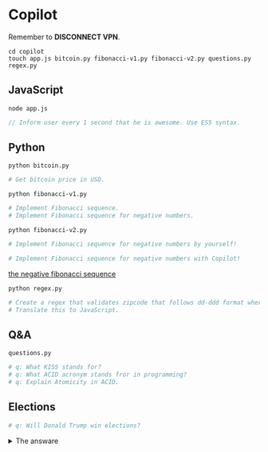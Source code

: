 # Copilot

Remember to **DISCONNECT VPN**.

```shell
cd copilot
touch app.js bitcoin.py fibonacci-v1.py fibonacci-v2.py questions.py regex.py
```

## JavaScript

`node app.js`

```javascript
// Inform user every 1 second that he is awesome. Use ES5 syntax.
```

## Python

`python bitcoin.py`

```python
# Get bitcoin price in USD.
```

`python fibonacci-v1.py`

```python
# Implement Fibonacci sequence.
# Implement Fibonacci sequence for negative numbers.
```
`python fibonacci-v2.py`

```python
# Implement Fibonacci sequence for negative numbers by yourself!

# Implement Fibonacci sequence for negative numbers with Copilot!
```


[the negative fibonacci sequence](https://medium.com/@westgarth.w/the-negative-fibonacci-sequence-f7139f78c2a0)

`python regex.py`

```python
# Create a regex that validates zipcode that follows dd-ddd format where d is a digit
# Translate this to JavaScript.
```

## Q&A

`questions.py`

```python
# q: What KISS stands for?
# q: What ACID acronym stands fror in programming?
# q: Explain Atomicity in ACID.
```

## Elections

```python
# q: Will Donald Trump win elections?
````

<details>
  <summary>The answare</summary>
  ![elections](../docs/assets/elections.png)
</details>
